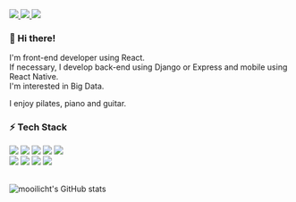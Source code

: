 <a href="https://blog.naver.com/mooilicht" target="_blank">
  <img src="https://img.shields.io/badge/Blog-FF8800?style=flat-square&logo=Micro.blog&logoColor=white"/>
</a>
<a href="https://www.youtube.com/channel/UCamVjjOQezwSi8stGTUI5fA" target="_blank">
  <img src="https://img.shields.io/badge/Youtube-FF0000?style=flat-square&logo=YouTube&logoColor=white"/>
</a>
<a href="https://www.instagram.com/m__o_o__i" target="_blank">
  <img src="https://img.shields.io/badge/Instagram-E4405F?style=flat-square&logo=Instagram&logoColor=white"/>
</a>


### 👋 Hi there! 
I'm front-end developer using React.<br>
If necessary, I develop back-end using Django or Express and mobile using React Native.<br>
I'm interested in Big Data.

I enjoy pilates, piano and guitar.

### ⚡ Tech Stack
<div>
<img src="https://img.shields.io/badge/React-61DAFB?style=flat-square&logo=React&logoColor=white"/>
<img src="https://img.shields.io/badge/TypeScript-3178C6?style=flat-square&logo=TypeScript&logoColor=white"/>
<img src="https://img.shields.io/badge/JavaScript-F7DF1E?style=flat-square&logo=JavaScript&logoColor=white"/>
<img src="https://img.shields.io/badge/CSS-1572B6?style=flat-square&logo=CSS3&logoColor=white"/>
<img src="https://img.shields.io/badge/HTML-E34F26?style=flat-square&logo=HTML5&logoColor=white"/><br>
<img src="https://img.shields.io/badge/Express-000000?style=flat-square&logo=Express&logoColor=white"/>
<img src="https://img.shields.io/badge/ReactNative-61DAFB?style=flat-square&logo=React&logoColor=white"/>
<img src="https://img.shields.io/badge/Python-3776AB?style=flat-square&logo=Python&logoColor=white"/>
<img src="https://img.shields.io/badge/Django-092E20?style=flat-square&logo=Django&logoColor=white"/>
</div>

<br>

![mooilicht's GitHub stats](https://github-readme-stats.vercel.app/api?username=mooilicht&show_icons=true&theme=radical)

<!--
https://simpleicons.org

**mooilicht/mooilicht** is a ✨ _special_ ✨ repository because its `README.md` (this file) appears on your GitHub profile.

Here are some ideas to get you started:

- 🔭 I’m currently working on ...
- 🌱 I’m currently learning ...
- 👯 I’m looking to collaborate on ...
- 🤔 I’m looking for help with ...
- 💬 Ask me about ...
- 📫 How to reach me: ...
- 😄 Pronouns: ...
- ⚡ Fun fact: ...
-->
